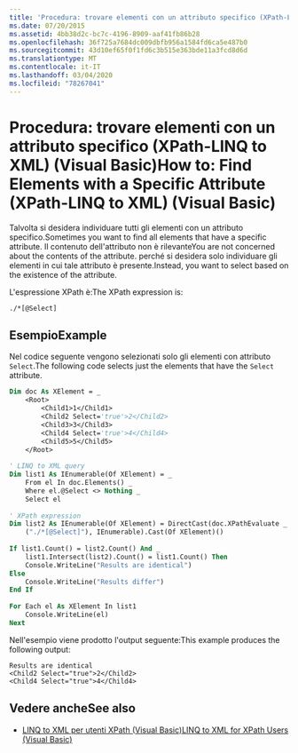 ```yaml
---
title: 'Procedura: trovare elementi con un attributo specifico (XPath-LINQ to XML)'
ms.date: 07/20/2015
ms.assetid: 4bb38d2c-bc7c-4196-8909-aaf41fb86b28
ms.openlocfilehash: 36f725a7684dc009dbfb956a1584fd6ca5e487b0
ms.sourcegitcommit: 43d10ef65f0f1fd6c3b515e363bde11a3fcd8d6d
ms.translationtype: MT
ms.contentlocale: it-IT
ms.lasthandoff: 03/04/2020
ms.locfileid: "78267041"
---
```

# <a name="how-to-find-elements-with-a-specific-attribute-xpath-linq-to-xml-visual-basic"></a><span data-ttu-id="33c82-102">Procedura: trovare elementi con un attributo specifico (XPath-LINQ to XML) (Visual Basic)</span><span class="sxs-lookup"><span data-stu-id="33c82-102">How to: Find Elements with a Specific Attribute (XPath-LINQ to XML) (Visual Basic)</span></span>
<span data-ttu-id="33c82-103">Talvolta si desidera individuare tutti gli elementi con un attributo specifico.</span><span class="sxs-lookup"><span data-stu-id="33c82-103">Sometimes you want to find all elements that have a specific attribute.</span></span> <span data-ttu-id="33c82-104">Il contenuto dell'attributo non è rilevante</span><span class="sxs-lookup"><span data-stu-id="33c82-104">You are not concerned about the contents of the attribute.</span></span> <span data-ttu-id="33c82-105">perché si desidera solo individuare gli elementi in cui tale attributo è presente.</span><span class="sxs-lookup"><span data-stu-id="33c82-105">Instead, you want to select based on the existence of the attribute.</span></span>  
  
 <span data-ttu-id="33c82-106">L'espressione XPath è:</span><span class="sxs-lookup"><span data-stu-id="33c82-106">The XPath expression is:</span></span>  
  
 `./*[@Select]`  
  
## <a name="example"></a><span data-ttu-id="33c82-107">Esempio</span><span class="sxs-lookup"><span data-stu-id="33c82-107">Example</span></span>  
 <span data-ttu-id="33c82-108">Nel codice seguente vengono selezionati solo gli elementi con attributo `Select`.</span><span class="sxs-lookup"><span data-stu-id="33c82-108">The following code selects just the elements that have the `Select` attribute.</span></span>  
  
```vb  
Dim doc As XElement = _
    <Root>  
        <Child1>1</Child1>  
        <Child2 Select='true'>2</Child2>  
        <Child3>3</Child3>  
        <Child4 Select='true'>4</Child4>  
        <Child5>5</Child5>  
    </Root>  
  
' LINQ to XML query  
Dim list1 As IEnumerable(Of XElement) = _  
    From el In doc.Elements() _  
    Where el.@Select <> Nothing _  
    Select el  
  
' XPath expression  
Dim list2 As IEnumerable(Of XElement) = DirectCast(doc.XPathEvaluate _  
    ("./*[@Select]"), IEnumerable).Cast(Of XElement)()  
  
If list1.Count() = list2.Count() And _  
    list1.Intersect(list2).Count() = list1.Count() Then  
    Console.WriteLine("Results are identical")  
Else  
    Console.WriteLine("Results differ")  
End If  
  
For Each el As XElement In list1  
    Console.WriteLine(el)  
Next  
```  
  
 <span data-ttu-id="33c82-109">Nell'esempio viene prodotto l'output seguente:</span><span class="sxs-lookup"><span data-stu-id="33c82-109">This example produces the following output:</span></span>  
  
```console
Results are identical  
<Child2 Select="true">2</Child2>  
<Child4 Select="true">4</Child4>  
```  
  
## <a name="see-also"></a><span data-ttu-id="33c82-110">Vedere anche</span><span class="sxs-lookup"><span data-stu-id="33c82-110">See also</span></span>

- [<span data-ttu-id="33c82-111">LINQ to XML per utenti XPath (Visual Basic)</span><span class="sxs-lookup"><span data-stu-id="33c82-111">LINQ to XML for XPath Users (Visual Basic)</span></span>](../../../../visual-basic/programming-guide/concepts/linq/linq-to-xml-for-xpath-users.md)
